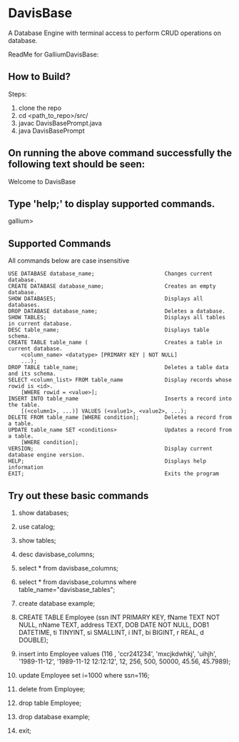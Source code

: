 # DavisBase
A Database Engine with terminal access to perform CRUD operations on database.

ReadMe for GalliumDavisBase:


## How to Build?


Steps:
1. clone the repo
2. cd <path_to_repo>/src/
3. javac DavisBasePrompt.java
4. java DavisBasePrompt

On running the above command successfully the following text should be seen:
--------------------------------------------------------------------------------
Welcome to DavisBase

Type 'help;' to display supported commands.
--------------------------------------------------------------------------------
gallium>

## Supported Commands

All commands below are case insensitive

	USE DATABASE database_name;                      Changes current database.
	CREATE DATABASE database_name;                   Creates an empty database.
	SHOW DATABASES;                                  Displays all databases.
	DROP DATABASE database_name;                     Deletes a database.
	SHOW TABLES;                                     Displays all tables in current database.
	DESC table_name;                                 Displays table schema.
	CREATE TABLE table_name (                        Creates a table in current database.
		<column_name> <datatype> [PRIMARY KEY | NOT NULL]
		...);
	DROP TABLE table_name;                           Deletes a table data and its schema.
	SELECT <column_list> FROM table_name             Display records whose rowid is <id>.
		[WHERE rowid = <value>];
	INSERT INTO table_name                           Inserts a record into the table.
		[(<column1>, ...)] VALUES (<value1>, <value2>, ...);
	DELETE FROM table_name [WHERE condition];        Deletes a record from a table.
	UPDATE table_name SET <conditions>               Updates a record from a table.
		[WHERE condition];
	VERSION;                                         Display current database engine version.
	HELP;                                            Displays help information
	EXIT;                                            Exits the program

## Try out these basic commands

1. show databases;

2. use catalog;

3. show tables;

4. desc davisbase_columns;

5. select * from davisbase_columns;

6. select * from davisbase_columns where table_name="davisbase_tables";

7. create database example;

8. CREATE TABLE Employee (ssn INT PRIMARY KEY, fName TEXT NOT NULL, nName TEXT, address TEXT, DOB DATE NOT NULL,  DOB1 DATETIME, ti TINYINT, si SMALLINT, i INT, bi BIGINT, r REAL, d DOUBLE);

9. insert into Employee values (116 , 'ccr241234', 'mxcjkdwhkj', 'uihjh', '1989-11-12', '1989-11-12 12:12:12', 12, 256, 500, 50000, 45.56, 45.7989);

10. update Employee set i=1000 where ssn=116;

11. delete from Employee;

12. drop table Employee;

13. drop database example;

14. exit;